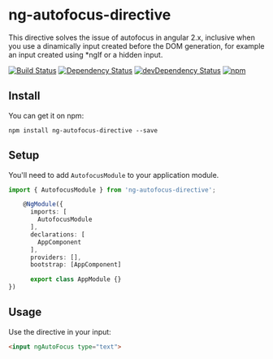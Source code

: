 # ng-autofocus-directive

This directive solves the issue of autofocus in angular 2.x, inclusive when you use a dinamically input created before the DOM generation, for example an input created using *ngIf or a hidden input.

[![Build Status][travis-badge]][travis-badge-url]
[![Dependency Status][david-badge]][david-badge-url]
[![devDependency Status][david-dev-badge]][david-dev-badge-url]
[![npm][npm-badge]][npm-badge-url]

## Install

You can get it on npm:

`npm install ng-autofocus-directive --save`

## Setup

You'll need to add `AutofocusModule` to your application module.

```typescript
import { AutofocusModule } from 'ng-autofocus-directive';

    @NgModule({
      imports: [
        AutofocusModule
      ],
      declarations: [
        AppComponent
      ],
      providers: [],
      bootstrap: [AppComponent]

      export class AppModule {}
})
```

## Usage
Use the directive in your input:

```html
<input ngAutoFocus type="text">
```

[travis-badge]: https://travis-ci.org/BennyFranco/ng-autofocus-directive.svg?branch=master
[travis-badge-url]: https://travis-ci.org/BennyFranco/ng-autofocus-directive
[david-badge]: https://david-dm.org/BennyFranco/ng-autofocus-directive.svg
[david-badge-url]: https://david-dm.org/BennyFranco/ng-autofocus-directive
[david-dev-badge]: https://david-dm.org/BennyFranco/ng-autofocus-directive/dev-status.svg
[david-dev-badge-url]: https://david-dm.org/BennyFranco/ng-autofocus-directive?type=dev
[npm-badge]: https://img.shields.io/npm/v/ng-autofocus-directive.svg
[npm-badge-url]: https://www.npmjs.com/package/ng-autofocus-directive